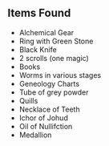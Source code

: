 
## Items Found
* Alchemical Gear
* Ring with Green Stone
* Black Knife
* 2 scrolls (one magic)
* Books
* Worms in various stages
* Geneology Charts
* Tube of grey powder
* Quills
* Necklace of Teeth
* Ichor of Johud
* Oil of Nullifction
* Medallion